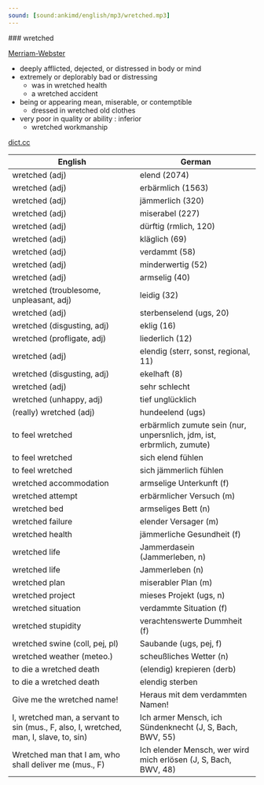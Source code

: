 ```yaml
---
sound: [sound:ankimd/english/mp3/wretched.mp3]
---
```


\### wretched

[Merriam-Webster](https://www.merriam-webster.com/dictionary/wretched)

- deeply afflicted, dejected, or distressed in body or mind
- extremely or deplorably bad or distressing
    - was in wretched health
    - a wretched accident
- being or appearing mean, miserable, or contemptible
    - dressed in wretched old clothes
- very poor in quality or ability : inferior
    - wretched workmanship

[dict.cc](https://www.dict.cc/wretched)

| English        | German       |
| -------------- | ------------ |
| wretched (adj) | elend (2074) |
| wretched (adj) | erbärmlich (1563) |
| wretched (adj) | jämmerlich (320) |
| wretched (adj) | miserabel (227) |
| wretched (adj) | dürftig (rmlich, 120) |
| wretched (adj) | kläglich (69) |
| wretched (adj) | verdammt (58) |
| wretched (adj) | minderwertig (52) |
| wretched (adj) | armselig (40) |
| wretched (troublesome, unpleasant, adj) | leidig (32) |
| wretched (adj) | sterbenselend (ugs, 20) |
| wretched (disgusting, adj) | eklig (16) |
| wretched (profligate, adj) | liederlich (12) |
| wretched (adj) | elendig (sterr, sonst, regional, 11) |
| wretched (disgusting, adj) | ekelhaft (8) |
| wretched (adj) | sehr schlecht |
| wretched (unhappy, adj) | tief unglücklich |
| (really) wretched (adj) | hundeelend (ugs) |
| to feel wretched | erbärmlich zumute sein (nur, unpersnlich, jdm, ist, erbrmlich, zumute) |
| to feel wretched | sich elend fühlen |
| to feel wretched | sich jämmerlich fühlen |
| wretched accommodation | armselige Unterkunft (f) |
| wretched attempt | erbärmlicher Versuch (m) |
| wretched bed | armseliges Bett (n) |
| wretched failure | elender Versager (m) |
| wretched health | jämmerliche Gesundheit (f) |
| wretched life | Jammerdasein (Jammerleben, n) |
| wretched life | Jammerleben (n) |
| wretched plan | miserabler Plan (m) |
| wretched project | mieses Projekt (ugs, n) |
| wretched situation | verdammte Situation (f) |
| wretched stupidity | verachtenswerte Dummheit (f) |
| wretched swine (coll, pej, pl) | Saubande (ugs, pej, f) |
| wretched weather (meteo.) | scheußliches Wetter (n) |
| to die a wretched death | (elendig) krepieren (derb) |
| to die a wretched death | elendig sterben |
| Give me the wretched name! | Heraus mit dem verdammten Namen! |
| I, wretched man, a servant to sin (mus., F, also, I, wretched, man, I, slave, to, sin) | Ich armer Mensch, ich Sündenknecht (J, S, Bach, BWV, 55) |
| Wretched man that I am, who shall deliver me (mus., F) | Ich elender Mensch, wer wird mich erlösen (J, S, Bach, BWV, 48) |
